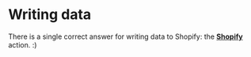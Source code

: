 # Writing data

There is a single correct answer for writing data to Shopify: the [**Shopify**](../actions/shopify.md) action. :\)

